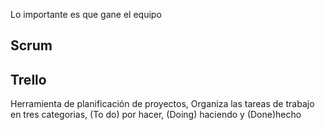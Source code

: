 Lo importante es que gane el equipo

## Scrum


## Trello
Herramienta de planificación de proyectos, Organiza las tareas de trabajo en tres categorias, (To do) por hacer, (Doing) haciendo y (Done)hecho

